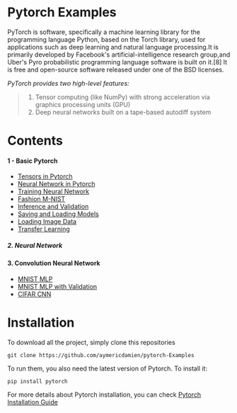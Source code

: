 # Pytorch Examples

PyTorch is software, specifically a machine learning library for the programming language Python, based on the Torch library,
used for applications such as deep learning and natural language processing.It is primarily developed by 
Facebook's artificial-intelligence research group,and Uber's Pyro probabilistic programming language software is 
built on it.[8] It is free and open-source software released under one of the BSD licenses.

*PyTorch provides two high-level features:*

> 1. Tensor computing (like NumPy) with strong acceleration via graphics processing units (GPU)   
> 2. Deep neural networks built on a tape-based autodiff system

# Contents
#### 1 - Basic Pytorch
  * [Tensors in Pytorch](https://github.com/thevirusx3/pytorch-Examples/blob/master/01.%20Basic%20Pytorch/Part%201%20-%20Tensors%20in%20PyTorch%20.ipynb)
  * [Neural Network in Pytorch](https://github.com/thevirusx3/pytorch-Exablobmples//master/01.%20Basic%20Pytorch/Part%202%20-%20Neural%20Networks%20in%20PyTorch%20.ipynb)
  * [Training Neural Network](https://github.com/thevirusx3/pytorch-Examples/blob/master/01.%20Basic%20Pytorch/Part%203%20-%20Training%20Neural%20Networks.ipynb)
  * [Fashion M-NIST](https://github.com/thevirusx3/pytorch-Examples/blob/master/01.%20Basic%20Pytorch/Part%204%20-%20Fashion-MNIST.ipynb)
  * [Inference and Validation](https://github.com/thevirusx3/pytorch-Examples/blob/master/01.%20Basic%20Pytorch/Part%205%20-%20Inference%20and%20Validation%20.ipynb)
  * [Saving and Loading Models](https://github.com/thevirusx3/pytorch-Examples/blob/master/01.%20Basic%20Pytorch/Part%206%20-%20Saving%20and%20Loading%20Models.ipynb)
  * [Loading Image Data](https://github.com/thevirusx3/pytorch-Examples/blob/master/01.%20Basic%20Pytorch/Part%207%20-%20Loading%20Image%20Data%20.ipynb)
  * [Transfer Learning](https://github.com/thevirusx3/pytorch-Examples/blob/master/01.%20Basic%20Pytorch/Part%208%20-%20Transfer%20Learning%20.ipynb)

##### 2.  Neural Network



#### 3. Convolution Neural Network
  * [MNIST MLP](https://github.com/thevirusx3/pytorch-Examples/blob/master/03.%20Convolution%20Neural%20Network/mnist-mlp/mnist_mlp.ipynb)
  * [MNIST MLP with Validation](https://github.com/thevirusx3/pytorch-Examples/blob/master/03.%20Convolution%20Neural%20Network/mnist-mlp/mnist_mlp_with_validation.ipynb)
  * [CIFAR CNN](https://github.com/thevirusx3/pytorch-Examples/blob/master/03.%20Convolution%20Neural%20Network/cifar-cnn/cifar10_cnn.ipynb)






# Installation 
To download all the project, simply clone this repositories
~~~
git clone https://github.com/aymericdamien/pytorch-Examples
~~~


To run them, you also need the latest version of Pytorch. To install it:
~~~
pip install pytorch
~~~
For more details about Pytorch installation, you can check [Pytorch Installation Guide](https://pytorch.org/tutorials/)
